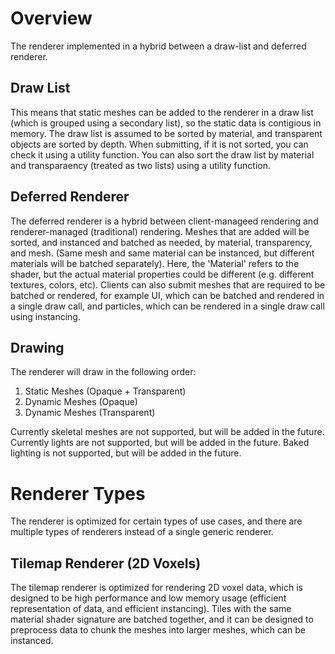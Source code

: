 # Overview
The renderer implemented in a hybrid between a draw-list and deferred renderer.

## Draw List
This means that static meshes can be added to the renderer in a draw list (which is grouped using a secondary list), so the static data is contigious in memory.
The draw list is assumed to be sorted by material, and transparent objects are sorted by depth. When submitting, if it is not sorted, you can check it using a utility function.
You can also sort the draw list by material and transparaency (treated as two lists) using a utility function.

## Deferred Renderer
The deferred renderer is a hybrid between client-manageed rendering and renderer-managed (traditional) rendering.
Meshes that are added will be sorted, and instanced and batched as needed, by material, transparency, and mesh. (Same mesh and same material can be instanced, but different materials will be batched separately).
Here, the 'Material' refers to the shader, but the actual material properties could be different (e.g. different textures, colors, etc).
Clients can also submit meshes that are required to be batched or rendered, for example UI, which can be batched and rendered in a single draw call, and particles, which can be rendered in a single draw call using instancing.

## Drawing
The renderer will draw in the following order:
1. Static Meshes (Opaque + Transparent)
2. Dynamic Meshes (Opaque)
3. Dynamic Meshes (Transparent)

Currently skeletal meshes are not supported, but will be added in the future.
Currently lights are not supported, but will be added in the future.
Baked lighting is not supported, but will be added in the future.

# Renderer Types
The renderer is optimized for certain types of use cases, and there are multiple types of renderers instead of a single generic renderer.

## Tilemap Renderer (2D Voxels)
The tilemap renderer is optimized for rendering 2D voxel data, which is designed to be high performance and low memory usage (efficient representation of data, and efficient instancing).
Tiles with the same material shader signature are batched together, and it can be designed to preprocess data to chunk the meshes into larger meshes, which can be instanced.
